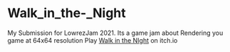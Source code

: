 # Walk_in_the-_Night
My Submission for LowrezJam 2021. Its a game jam about Rendering you game at 64x64 resolution
Play [Walk in the NIght](https://ixale.itch.io/walk-in-the-night) on itch.io 
